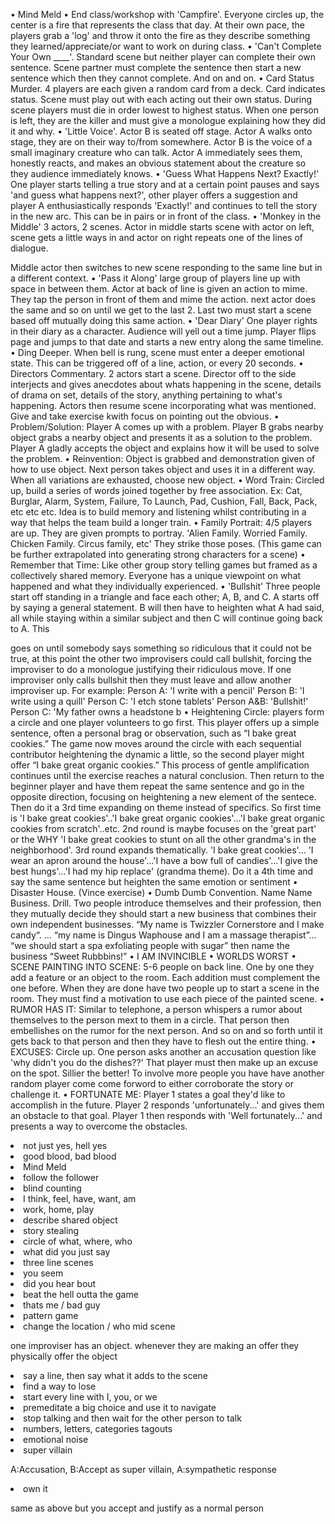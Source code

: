 • Mind Meld
• End class/workshop with 'Campfire'. Everyone circles up, the center is a fire that
represents the class that day. At their own pace, the players grab a 'log' and throw it onto
the fire as they describe something they learned/appreciate/or want to work on during
class.
• 'Can't Complete Your Own \_\_\_\_'. Standard scene but neither player can complete their
own sentence. Scene partner must complete the sentence then start a new sentence which
then they cannot complete. And on and on.
• Card Status Murder. 4 players are each given a random card from a deck. Card indicates
status. Scene must play out with each acting out their own status. During scene players
must die in order lowest to highest status. When one person is left, they are the killer and
must give a monologue explaining how they did it and why.
• 'Little Voice'. Actor B is seated off stage. Actor A walks onto stage, they are on their way
to/from somewhere. Actor B is the voice of a small imaginary creature who can talk.
Actor A immediately sees them, honestly reacts, and makes an obvious statement about
the creature so they audience immediately knows.
• 'Guess What Happens Next? Exactly!' One player starts telling a true story and at a
certain point pauses and says 'and guess what happens next?', other player offers a
suggestion and player A enthusiastically responds 'Exactly!' and continues to tell the
story in the new arc. This can be in pairs or in front of the class.
• 'Monkey in the Middle' 3 actors, 2 scenes. Actor in middle starts scene with actor on
left, scene gets a little ways in and actor on right repeats one of the lines of dialogue.

Middle actor then switches to new scene responding to the same line but in a different
context.
• 'Pass it Along' large group of players line up with space in between them. Actor at back
of line is given an action to mime. They tap the person in front of them and mime the
action. next actor does the same and so on until we get to the last 2. Last two must start a
scene based off mutually doing this same action.
• 'Dear Diary' One player rights in their diary as a character. Audience will yell out a time
jump. Player flips page and jumps to that date and starts a new entry along the same
timeline.
• Ding Deeper. When bell is rung, scene must enter a deeper emotional state. This can be
triggered off of a line, action, or every 20 seconds.
• Directors Commentary. 2 actors start a scene. Director off to the side interjects and gives
anecdotes about whats happening in the scene, details of drama on set, details of the
story, anything pertaining to what's happening. Actors then resume scene incorporating
what was mentioned. Give and take exercise kwith focus on pointing out the obvious.
• Problem/Solution: Player A comes up with a problem. Player B grabs nearby object grabs
a nearby object and presents it as a solution to the problem. Player A gladly accepts the
object and explains how it will be used to solve the problem.
• Reinvention: Object is grabbed and demonstration given of how to use object. Next
person takes object and uses it in a different way. When all variations are exhausted,
choose new object.
• Word Train: Circled up, build a series of words joined together by free association. Ex:
Cat, Burglar, Alarm, System, Failure, To Launch, Pad, Cushion, Fall, Back, Pack, etc etc
etc. Idea is to build memory and listening whilst contributing in a way that helps the team
build a longer train.
• Family Portrait: 4/5 players are up. They are given prompts to portray. 'Alien Family.
Worried Family. Chicken Family. Circus family, etc' They strike those poses. (This game
can be further extrapolated into generating strong characters for a scene)
• Remember that Time: Like other group story telling games but framed as a collectively
shared memory. Everyone has a unique viewpoint on what happened and what they
individually experienced.
• 'Bullshit' Three people start off standing in a triangle and face each other; A, B, and C. A
starts off by saying a general statement. B will then have to heighten what A had said, all
while staying within a similar subject and then C will continue going back to A. This

goes on until somebody says something so ridiculous that it could not be true, at this
point the other two improvisers could call bullshit, forcing the improviser to do a
monologue justifying their ridiculous move. If one improviser only calls bullshit then
they must leave and allow another improviser up. For example: Person A: 'I write with a
pencil' Person B: 'I write using a quill' Person C: 'I etch stone tablets' Person A&B:
'Bullshit!' Person C: 'My father owns a headstone b
• Heightening Circle: players form a circle and one player volunteers to go first. This
player offers up a simple sentence, often a personal brag or observation, such as “I bake
great cookies.” The game now moves around the circle with each sequential contributor
heightening the dynamic a little, so the second player might offer “I bake great organic
cookies.” This process of gentle amplification continues until the exercise reaches a
natural conclusion. Then return to the beginner player and have them repeat the same
sentence and go in the opposite direction, focusing on heightening a new element of the
sentece. Then do it a 3rd time expanding on theme instead of specifics. So first time is 'I
bake great cookies'..'I bake great organic cookies'...'I bake great organic cookies from
scratch'..etc. 2nd round is maybe focuses on the 'great part' or the WHY 'I bake great
cookies to stunt on all the other grandma's in the neighborhood'. 3rd round expands
thematically. 'I bake great cookies'... 'I wear an apron around the house'...'I have a bow
full of candies'...'I give the best hungs'...'I had my hip replace' (grandma theme). Do it
a 4th time and say the same sentence but heighten the same emotion or sentiment
• Disaster House. (Vince exercise)
• Dumb Dumb Convention. Name Name Business. Drill. Two people introduce themselves
and their profession, then they mutually decide they should start a new business that
combines their own independent businesses. “My name is Twizzler Cornerstore and I
make candy“. ... “my name is Dingus Waphouse and I am a massage therapist”... “we
should start a spa exfoliating people with sugar” then name the business “Sweet
Rubbbins!”
• I AM INVINCIBLE
• WORLDS WORST
• SCENE PAINTING INTO SCENE: 5-6 people on back line. One by one they add a
feature or an object to the room. Each addition must complement the one before. When
they are done have two people up to start a scene in the room. They must find a
motivation to use each piece of the painted scene.
• RUMOR HAS IT: Similar to telephone, a person whispers a rumor about themselves to
the person mext to them in a circle. That person then embellishes on the rumor for the
next person. And so on and so forth until it gets back to that person and then they have to
flesh out the entire thing.
• EXCUSES: Circle up. One person asks another an accusation question like 'why didn't
you do the dishes??' That player must then make up an excuse on the spot. Sillier the
better! To involve more people you have have another random player come come forword
to either corroborate the story or challenge it.
• FORTUNATE ME: Player 1 states a goal they'd like to accomplish in the future. Player
2 responds 'unfortunately...' and gives them an obstacle to that goal. Player 1 then
responds with 'Well fortunately...' and presents a way to overcome the obstacles.

<li>not just yes, hell yes</li>
<li>good blood, bad blood</li>

<li>Mind Meld</li>
<li>follow the follower</li>
<li>blind counting</li>


<li>I think, feel, have, want, am</li>
<li>work, home, play</li>

<!-- <li>red ball, blue ball</li> -->
<li>describe shared object</li>
<!-- <li>ninja star, tomahawk, big wet fish</li> -->
<li>story stealing</li>


<li>circle of what, where, who</li>
<li>what did you just say</li>
<li>three line scenes</li>
<li>you seem</li>
<li>did you hear bout</li>

<li>beat the hell outta the game</li>
<li>thats me / bad guy</li>
<li>pattern game</li>



<li>change the location / who mid scene</li>
<p>one improviser has an object. whenever they are making an offer they physically offer the object</p>
<li>say a line, then say what it adds to the scene</li>
<li>find a way to lose</li>
<li>start every line with I, you, or we</li>
<li>premeditate a big choice and use it to navigate</li>
<li>stop talking and then wait for the other person to talk</li>
<li>numbers, letters, categories tagouts</li>

<li>emotional noise</li>



<li>super villain</li>
<p>A:Accusation, B:Accept as super villain, A:sympathetic response </p>
<li>own it</li>
<p>same as above but you accept and justify as a normal person</p>
